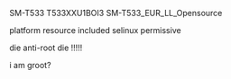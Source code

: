 SM-T533 T533XXU1BOI3 SM-T533_EUR_LL_Opensource

platform resource included
selinux permissive

die anti-root die !!!!!

i am groot?
